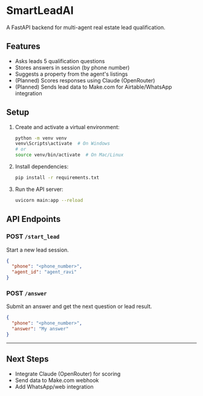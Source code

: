 # SmartLeadAI

A FastAPI backend for multi-agent real estate lead qualification.

## Features
- Asks leads 5 qualification questions
- Stores answers in session (by phone number)
- Suggests a property from the agent's listings
- (Planned) Scores responses using Claude (OpenRouter)
- (Planned) Sends lead data to Make.com for Airtable/WhatsApp integration

## Setup

1. Create and activate a virtual environment:
   ```bash
   python -m venv venv
   venv\Scripts\activate  # On Windows
   # or
   source venv/bin/activate  # On Mac/Linux
   ```
2. Install dependencies:
   ```bash
   pip install -r requirements.txt
   ```
3. Run the API server:
   ```bash
   uvicorn main:app --reload
   ```

## API Endpoints

### POST `/start_lead`
Start a new lead session.
```json
{
  "phone": "<phone_number>",
  "agent_id": "agent_ravi"
}
```

### POST `/answer`
Submit an answer and get the next question or lead result.
```json
{
  "phone": "<phone_number>",
  "answer": "My answer"
}
```

---

## Next Steps
- Integrate Claude (OpenRouter) for scoring
- Send data to Make.com webhook
- Add WhatsApp/web integration 